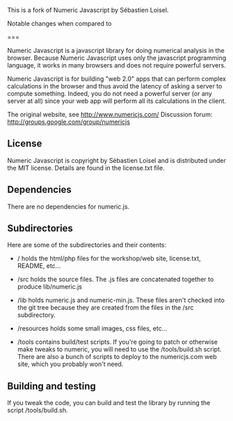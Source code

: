 This is a fork of Numeric Javascript by Sébastien Loisel.

Notable changes when compared to 




===

Numeric Javascript is a javascript library for doing numerical
analysis in the browser. Because Numeric Javascript uses only the
javascript programming language, it works in many browsers and does
not require powerful servers.

Numeric Javascript is for building "web 2.0" apps that can perform
complex calculations in the browser and thus avoid the latency of
asking a server to compute something. Indeed, you do not need a
powerful server (or any server at all) since your web app will perform
all its calculations in the client.

The original website, see http://www.numericjs.com/
Discussion forum: http://groups.google.com/group/numericjs

License
-------

Numeric Javascript is copyright by Sébastien Loisel and is distributed
under the MIT license. Details are found in the license.txt file.

Dependencies
------------

There are no dependencies for numeric.js.

Subdirectories
--------------

Here are some of the subdirectories and their contents:

* / holds the html/php files for the workshop/web site, license.txt, README, etc...

* /src holds the source files. The .js files are concatenated together to produce lib/numeric.js

* /lib holds numeric.js and numeric-min.js. These files aren't checked into the git tree because
they are created from the files in the /src subdirectory.

* /resources holds some small images, css files, etc...

* /tools contains build/test scripts. If you're going to patch or otherwise make tweaks to numeric,
you will need to use the /tools/build.sh script. There are also a bunch of scripts to deploy to
the numericjs.com web site, which you probably won't need.

Building and testing
--------------------

If you tweak the code, you can build and test the library by running the script /tools/build.sh.

